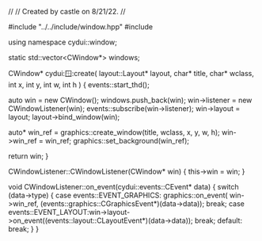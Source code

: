 //
// Created by castle on 8/21/22.
//

#include "../../include/window.hpp"
#include <vector>

using namespace cydui::window;

static std::vector<CWindow*> windows;

CWindow* cydui::window::create(
    layout::Layout* layout,
    char* title,
    char* wclass,
    int x,
    int y,
    int w,
    int h
) {
  events::start_thd();
  
  auto win = new CWindow();
  windows.push_back(win);
  win->listener = new CWindowListener(win);
  events::subscribe(win->listener);
  win->layout = layout;
  layout->bind_window(win);
  
  auto* win_ref = graphics::create_window(title, wclass, x, y, w, h);
  win->win_ref = win_ref;
  graphics::set_background(win_ref);
  
  return win;
}

CWindowListener::CWindowListener(CWindow* win) {
  this->win = win;
}

void CWindowListener::on_event(cydui::events::CEvent* data) {
  switch (data->type) {
    case events::EVENT_GRAPHICS:
      graphics::on_event(
          win->win_ref, (events::graphics::CGraphicsEvent*)(data->data));
      break;
    case events::EVENT_LAYOUT:win->layout->on_event((events::layout::CLayoutEvent*)(data->data));
      break;
    default: break;
  }
}
